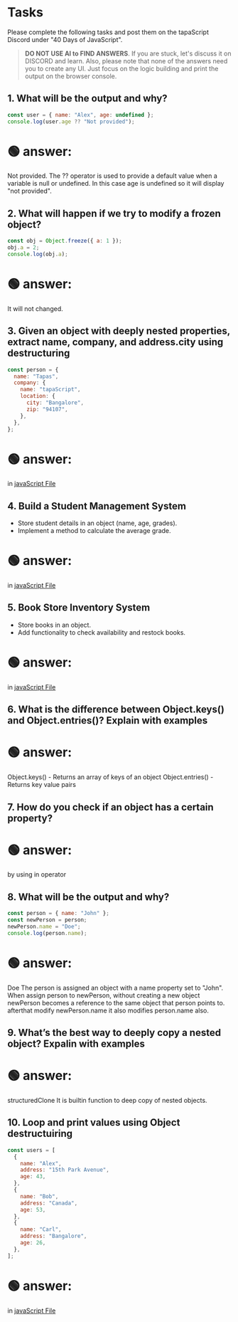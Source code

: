 # Tasks

Please complete the following tasks and post them on the tapaScript Discord under "40 Days of JavaScript".

> **DO NOT USE AI to FIND ANSWERS**. If you are stuck, let's discuss it on DISCORD and learn. Also, please note that none of the answers need you to create any UI. Just focus on the logic building and print the output on the browser console.

## 1. What will be the output and why?

```js
const user = { name: "Alex", age: undefined };
console.log(user.age ?? "Not provided");
```

# 🟢 answer:

Not provided.
The ?? operator is used to provide a default value when a variable is null or undefined. In this case age is undefined so it will display "not provided".

## 2. What will happen if we try to modify a frozen object?

```js
const obj = Object.freeze({ a: 1 });
obj.a = 2;
console.log(obj.a);
```

# 🟢 answer:

It will not changed.

## 3. Given an object with deeply nested properties, extract name, company, and address.city using destructuring

```js
const person = {
  name: "Tapas",
  company: {
    name: "tapaScript",
    location: {
      city: "Bangalore",
      zip: "94107",
    },
  },
};
```

# 🟢 answer:

in [javaScript File](./scripts.js)

## 4. Build a Student Management System

- Store student details in an object (name, age, grades).
- Implement a method to calculate the average grade.

# 🟢 answer:

in [javaScript File](./scripts.js)

## 5. Book Store Inventory System

- Store books in an object.
- Add functionality to check availability and restock books.

# 🟢 answer:

in [javaScript File](./scripts.js)

## 6. What is the difference between Object.keys() and Object.entries()? Explain with examples

# 🟢 answer:

Object.keys() - Returns an array of keys of an object
Object.entries() - Returns key value pairs

## 7. How do you check if an object has a certain property?

# 🟢 answer:

by using in operator

## 8. What will be the output and why?

```js
const person = { name: "John" };
const newPerson = person;
newPerson.name = "Doe";
console.log(person.name);
```

# 🟢 answer:

Doe
The person is assigned an object with a name property set to "John".
When assign person to newPerson, without creating a new object newPerson becomes a reference to the same object that person points to.
afterthat modify newPerson.name it also modifies person.name also.

## 9. What’s the best way to deeply copy a nested object? Expalin with examples

# 🟢 answer:

structuredClone
It is builtin function to deep copy of nested objects.

## 10. Loop and print values using Object destructuiring

```js
const users = [
  {
    name: "Alex",
    address: "15th Park Avenue",
    age: 43,
  },
  {
    name: "Bob",
    address: "Canada",
    age: 53,
  },
  {
    name: "Carl",
    address: "Bangalore",
    age: 26,
  },
];
```

# 🟢 answer:

in [javaScript File](./scripts.js)
